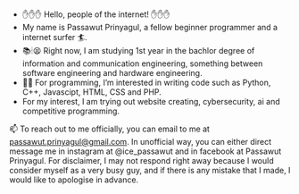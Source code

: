 - ✋✋✋  Hello, people of the internet! ✋✋✋
- My name is Passawut Prinyagul, a fellow beginner programmer and a internet surfer 🏄.
- 📚🕯😫 Right now, I am studying 1st year in the bachlor degree of information and communication engineering, something between software engineering and hardware engineering. 
- 🧑‍💻 For programming, I’m interested in writing code such as Python, C++, Javascipt, HTML, CSS and PHP.
- For my interest, I am trying out website creating, cybersecurity, ai and competitive programming.


📫 To reach out to me officially, you can email to me at passawut.prinyagul@gmail.com. In unofficial way, you can either direct message me in instagram at @ice_passawut and in facebook at Passawut Prinyagul.
For disclaimer, I may not respond right away because I would consider myself as a very busy guy, and if there is any mistake that I made, I would like to apologise in advance.


<!---
PassawutP/PassawutP is a ✨ special ✨ repository because its `README.md` (this file) appears on your GitHub profile.
You can click the Preview link to take a look at your changes.
--->
